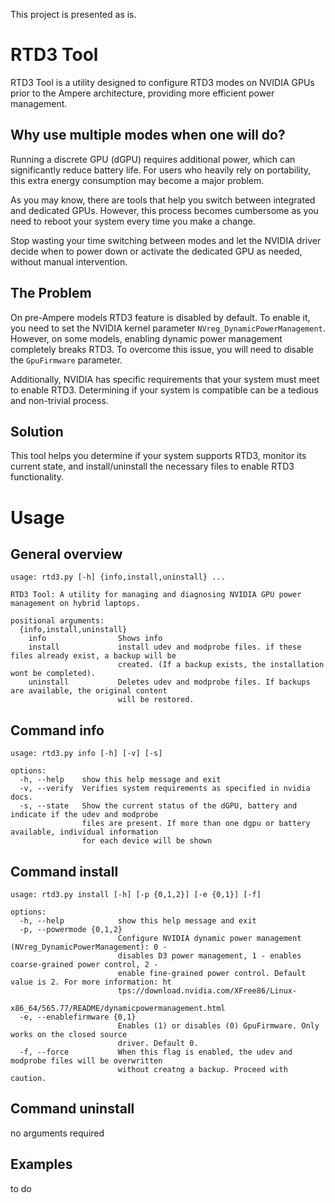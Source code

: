 This project is presented as is.

# RTD3 Tool

RTD3 Tool is a utility designed to configure RTD3 modes on NVIDIA GPUs prior to the Ampere architecture, providing more efficient power management.

## Why use multiple modes when one will do?

Running a discrete GPU (dGPU) requires additional power, which can significantly reduce battery life.
For users who heavily rely on portability, this extra energy consumption may become a major problem.

As you may know, there are tools that help you switch between integrated and dedicated GPUs. However, 
this process becomes cumbersome as you need to reboot your system every time you make a change.

Stop wasting your time switching between modes and let the NVIDIA driver decide when to power down or activate the dedicated GPU as needed, without manual intervention.

## The Problem
On pre-Ampere models RTD3 feature is disabled by default. To enable it, you need to set the NVIDIA kernel parameter `NVreg_DynamicPowerManagement`. However, on some models, 
enabling dynamic power management completely breaks RTD3. To overcome this issue, you will need to disable the `GpuFirmware` parameter.

Additionally, NVIDIA has specific requirements that your system must meet to enable RTD3. Determining if your system is compatible can be a tedious and non-trivial process.

## Solution
This tool helps you determine if your system supports RTD3, monitor its current state, and install/uninstall the necessary files to enable RTD3 functionality.

# Usage

## General overview
```
usage: rtd3.py [-h] {info,install,uninstall} ...

RTD3 Tool: A utility for managing and diagnosing NVIDIA GPU power management on hybrid laptops.

positional arguments:
  {info,install,uninstall}
    info                Shows info
    install             install udev and modprobe files. if these files already exist, a backup will be
                        created. (If a backup exists, the installation wont be completed).
    uninstall           Deletes udev and modprobe files. If backups are available, the original content
                        will be restored.

```

## Command info

```
usage: rtd3.py info [-h] [-v] [-s]

options:
  -h, --help    show this help message and exit
  -v, --verify  Verifies system requirements as specified in nvidia docs.
  -s, --state   Show the current status of the dGPU, battery and indicate if the udev and modprobe
                files are present. If more than one dgpu or battery available, individual information
                for each device will be shown
```

## Command install

```
usage: rtd3.py install [-h] [-p {0,1,2}] [-e {0,1}] [-f]

options:
  -h, --help            show this help message and exit
  -p, --powermode {0,1,2}
                        Configure NVIDIA dynamic power management (NVreg_DynamicPowerManagement): 0 -
                        disables D3 power management, 1 - enables coarse-grained power control, 2 -
                        enable fine-grained power control. Default value is 2. For more information: ht
                        tps://download.nvidia.com/XFree86/Linux-
                        x86_64/565.77/README/dynamicpowermanagement.html
  -e, --enablefirmware {0,1}
                        Enables (1) or disables (0) GpuFirmware. Only works on the closed source
                        driver. Default 0.
  -f, --force           When this flag is enabled, the udev and modprobe files will be overwritten
                        without creatng a backup. Proceed with caution.
```

## Command uninstall
no arguments required


## Examples
to do
